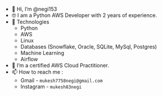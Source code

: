 - 👋 Hi, I’m @negi153
- 🤓 I am a Python AWS Developer with 2 years of experience.
- 🤖 Technologies
  - Python
  - AWS
  - Linux
  - Databases (Snowflake, Oracle, SQLite, MySql, Postgres)
  - Machine Learning
  - Airflow
- 🌱 I’m a certified AWS Cloud Practitioner.
- 📫 How to reach me :
  - Gmail - `mukesh7758negi@gmail.com`
  - Instagram - `mukesh83negi`

<!---
negi153/negi153 is a ✨ special ✨ repository because its `README.md` (this file) appears on your GitHub profile.
You can click the Preview link to take a look at your changes.
--->
